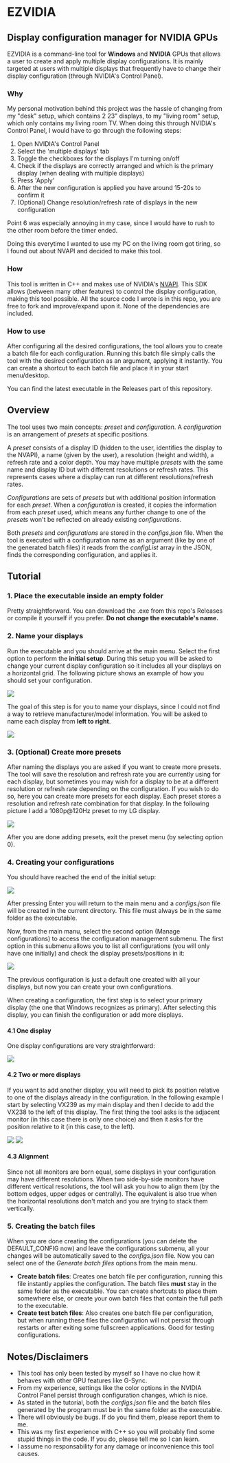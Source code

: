 # EZVIDIA
## Display configuration manager for NVIDIA GPUs

EZVIDIA is a command-line tool for **Windows** and **NVIDIA** GPUs that allows a user to create and apply multiple display configurations. It is mainly targeted at users with multiple displays that frequently have to change their display configuration (through NVIDIA's Control Panel).

### Why
My personal motivation behind this project was the hassle of changing from my "desk" setup, which contains 2 23" displays, to my "living room" setup, which only contains my living room TV. When doing this through NVIDIA's Control Panel, I would have to go through the following steps:
1. Open NVIDIA's Control Panel
2. Select the 'multiple displays' tab
3. Toggle the checkboxes for the displays I'm turning on/off
4. Check if the displays are correctly arranged and which is the primary display (when dealing with multiple displays)
5. Press 'Apply'
6. After the new configuration is applied you have around 15-20s to confirm it
7. (Optional) Change resolution/refresh rate of displays in the new configuration

Point 6 was especially annoying in my case, since I would have to rush to the other room before the timer ended.

Doing this everytime I wanted to use my PC on the living room got tiring, so I found out about NVAPI and decided to make this tool.

### How
This tool is written in C++ and makes use of NVIDIA's [NVAPI](https://developer.nvidia.com/nvapi). This SDK allows (between many other features) to control the display configuration, making this tool possible. All the source code I wrote is in this repo, you are free to fork and improve/expand upon it. None of the dependencies are included.

### How to use
After configuring all the desired configurations, the tool allows you to create a batch file for each configuration. Running this batch file simply calls the tool with the desired configuration as an argument, applying it instantly. You can create a shortcut to each batch file and place it in your start menu/desktop.

You can find the latest executable in the Releases part of this repository.

## Overview
The tool uses two main concepts: _preset_ and _configuration_. A _configuration_ is an arrangement of _presets_ at specific positions.

A _preset_ consists of a display ID (hidden to the user, identifies the display to the NVAPI), a name (given by the user), a resolution (height and width), a refresh rate and a color depth. You may have multiple _presets_ with the same name and display ID but with different resolutions or refresh rates. This represents cases where a display can run at different resolutions/refresh rates.

_Configurations_ are sets of _presets_ but with additional position information for each _preset_. When a _configuration_ is created, it copies the information from each _preset_ used, which means any further change to one of the _presets_ won't be reflected on already existing _configurations_.

Both _presets_ and _configurations_ are stored in the _configs.json_ file. When the tool is executed with a configuration name as an argument (like by one of the generated batch files) it reads from the _configList_ array in the JSON, finds the corresponding configuration, and applies it.

## Tutorial
### 1. Place the executable inside an empty folder
Pretty straightforward. You can download the .exe from this repo's Releases or compile it yourself if you prefer. **Do not change the executable's name.**

### 2. Name your displays
Run the executable and you should arrive at the main menu. Select the first option to perform the **initial setup**. During this setup you will be asked to change your current display configuration so it includes all your displays on a horizontal grid. The following picture shows an example of how you should set your configuration.

![](./pictures/horizontal_grid.png)

The goal of this step is for you to name your displays, since I could not find a way to retrieve manufacturer/model information. You will be asked to name each display from **left to right**.

![](./pictures/naming.png)

### 3. (Optional) Create more presets
After naming the displays you are asked if you want to create more presets. The tool will save the resolution and refresh rate you are currently using for each display, but sometimes you may wish for a display to be at a different resolution or refresh rate depending on the configuration. If you wish to do so, here you can create more presets for each display. Each preset stores a resolution and refresh rate combination for that display. In the following picture I add a 1080p@120Hz preset to my LG display.

![](./pictures/new_preset.png)

After you are done adding presets, exit the preset menu (by selecting option 0).

### 4. Creating your configurations
You should have reached the end of the initial setup:

![](./pictures/setup_done.png)

After pressing Enter you will return to the main menu and a *configs.json* file will be created in the current directory. This file must always be in the same folder as the executable.

Now, from the main manu, select the second option (Manage configurations) to access the configuration management submenu. The first option in this submenu allows you to list all configurations (you will only have one initially) and check the display presets/positions in it:

![](./pictures/config_manage.png)

The previous configuration is just a default one created with all your displays, but now you can create your own configurations.

When creating a configuration, the first step is to select your primary display (the one that Windows recognizes as primary). After selecting this display, you can finish the configuration or add more displays.

#### 4.1 One display
One display configurations are very straightforward:

![](./pictures/one_disp.png)

#### 4.2 Two or more displays
If you want to add another display, you will need to pick its position relative to one of the displays already in the configuration. In the following example I start by selecting VX239 as my main display and then I decide to add the VX238 to the left of this display. The first thing the tool asks is the adjacent monitor (in this case there is only one choice) and then it asks for the position relative to it (in this case, to the left).

![](./pictures/two_disp_1.png)
![](./pictures/two_disp_2.png)

#### 4.3 Alignment
Since not all monitors are born equal, some displays in your configuration may have different resolutions. When two side-by-side monitors have different vertical resolutions, the tool will ask you how to align them (by the bottom edges, upper edges or centrally). The equivalent is also true when the horizontal resolutions don't match and you are trying to stack them vertically.

### 5. Creating the batch files
When you are done creating the configurations (you can delete the DEFAULT_CONFIG now) and leave the configurations submenu, all your changes will be automatically saved to the *configs.json* file. Now you can select one of the *Generate batch files* options from the main menu.
- **Create batch files**: Creates one batch file per configuration, running this file instantly applies the configuration. The batch files **must** stay in the same folder as the executable. You can create shortcuts to place them somewhere else, or create your own batch files that contain the full path to the executable.
- **Create test batch files**: Also creates one batch file per configuration, but when running these files the configuration will not persist through restarts or after exiting some fullscreen applications. Good for testing configurations.

## Notes/Disclaimers
- This tool has only been tested by myself so I have no clue how it behaves with other GPU features like G-Sync.
- From my experience, settings like the color options in the NVIDIA Control Panel persist through configuration changes, which is nice.
- As stated in the tutorial, both the *configs.json* file and the batch files generated by the program must be in the same folder as the executable.
- There will obviously be bugs. If do you find them, please report them to me.
- This was my first experience with C++ so you will probably find some stupid things in the code. If you do, please tell me so I can learn.
- I assume no responsability for any damage or inconvenience this tool causes.
